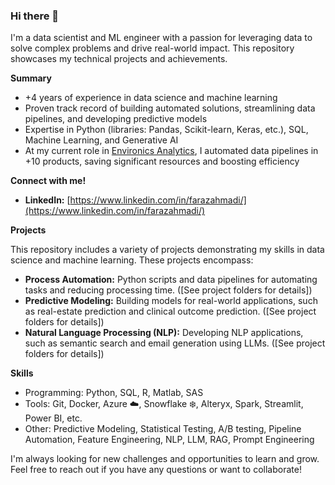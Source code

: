 ### Hi there 👋

I'm a data scientist and ML engineer with a passion for leveraging data to solve complex problems and drive real-world impact.  This repository showcases my technical projects and achievements.

**Summary**

* +4 years of experience in data science and machine learning
* Proven track record of building automated solutions, streamlining data pipelines, and developing predictive models
* Expertise in Python (libraries: Pandas, Scikit-learn, Keras, etc.), SQL, Machine Learning, and Generative AI
* At my current role in [Environics Analytics](https://environicsanalytics.com/en-ca), I automated data pipelines in +10 products, saving significant resources and boosting efficiency

**Connect with me!**

* **LinkedIn:** [https://www.linkedin.com/in/farazahmadi/](https://www.linkedin.com/in/farazahmadi/)

**Projects**

This repository includes a variety of projects demonstrating my skills in data science and machine learning.  These projects encompass:

* **Process Automation:** Python scripts and data pipelines for automating tasks and reducing processing time. ([See project folders for details])
* **Predictive Modeling:** Building models for real-world applications, such as real-estate prediction and clinical outcome prediction. ([See project folders for details])
* **Natural Language Processing (NLP):**  Developing NLP applications, such as semantic search and email generation using LLMs. ([See project folders for details])

**Skills**

* Programming: Python, SQL, R, Matlab, SAS
* Tools: Git, Docker, Azure ☁️, Snowflake ❄️, Alteryx, Spark, Streamlit, Power BI, etc.
* Other: Predictive Modeling, Statistical Testing, A/B testing, Pipeline Automation, Feature Engineering, NLP, LLM, RAG, Prompt Engineering

I'm always looking for new challenges and opportunities to learn and grow. Feel free to reach out if you have any questions or want to collaborate!

<!--
**farazahmadi/farazahmadi** is a ✨ _special_ ✨ repository because its `README.md` (this file) appears on your GitHub profile.

Here are some ideas to get you started:

- 🔭 I’m currently working on ...
- 🌱 I’m currently learning ...
- 👯 I’m looking to collaborate on ...
- 🤔 I’m looking for help with ...
- 💬 Ask me about ...
- 📫 How to reach me: ...
- 😄 Pronouns: ...
- ⚡ Fun fact: ...
-->
